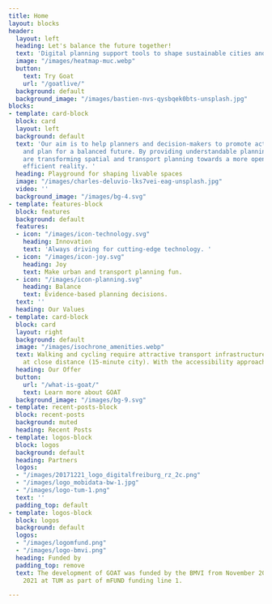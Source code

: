 ```yaml
---
title: Home
layout: blocks
header:
  layout: left
  heading: Let's balance the future together!
  text: 'Digital planning support tools to shape sustainable cities and regions.'
  image: "/images/heatmap-muc.webp"
  button:
    text: Try Goat
    url: "/goatlive/"
  background: default
  background_image: "/images/bastien-nvs-qysbqek0bts-unsplash.jpg"
blocks:
- template: card-block
  block: card
  layout: left
  background: default
  text: 'Our aim is to help planners and decision-makers to promote active mobility
    and plan for a balanced future. By providing understandable planning tools, we
    are transforming spatial and transport planning towards a more open, joyful and
    efficient reality. '
  heading: Playground for shaping livable spaces
  image: "/images/charles-deluvio-lks7vei-eag-unsplash.jpg"
  video: ''
  background_image: "/images/bg-4.svg"
- template: features-block
  block: features
  background: default
  features:
  - icon: "/images/icon-technology.svg"
    heading: Innovation
    text: 'Always driving for cutting-edge technology. '
  - icon: "/images/icon-joy.svg"
    heading: Joy
    text: Make urban and transport planning fun.
  - icon: "/images/icon-planning.svg"
    heading: Balance
    text: Evidence-based planning decisions.
  text: ''
  heading: Our Values
- template: card-block
  block: card
  layout: right
  background: default
  image: "/images/isochrone_amenities.webp"
  text: Walking and cycling require attractive transport infrastructure and destinations
    at close distance (15-minute city). With the accessibility approach GOAT offers dynamic map-based analysis.
  heading: Our Offer
  button:
    url: "/what-is-goat/"
    text: Learn more about GOAT
  background_image: "/images/bg-9.svg"
- template: recent-posts-block
  block: recent-posts
  background: muted
  heading: Recent Posts
- template: logos-block
  block: logos
  background: default
  heading: Partners
  logos:
  - "/images/20171221_logo_digitalfreiburg_rz_2c.png"
  - "/images/logo_mobidata-bw-1.jpg"
  - "/images/logo-tum-1.png"
  text: ''
  padding_top: default
- template: logos-block
  block: logos
  background: default
  logos:
  - "/images/logomfund.png"
  - "/images/logo-bmvi.png"
  heading: Funded by
  padding_top: remove
  text: The development of GOAT was funded by the BMVI from November 2019 to February
    2021 at TUM as part of mFUND funding line 1.

---
```


